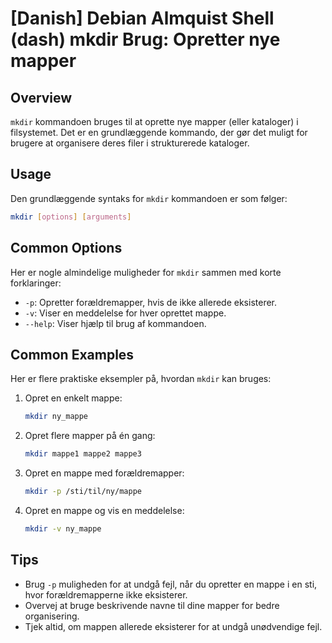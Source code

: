 # [Danish] Debian Almquist Shell (dash) mkdir Brug: Opretter nye mapper

## Overview
`mkdir` kommandoen bruges til at oprette nye mapper (eller kataloger) i filsystemet. Det er en grundlæggende kommando, der gør det muligt for brugere at organisere deres filer i strukturerede kataloger.

## Usage
Den grundlæggende syntaks for `mkdir` kommandoen er som følger:

```bash
mkdir [options] [arguments]
```

## Common Options
Her er nogle almindelige muligheder for `mkdir` sammen med korte forklaringer:

- `-p`: Opretter forældremapper, hvis de ikke allerede eksisterer.
- `-v`: Viser en meddelelse for hver oprettet mappe.
- `--help`: Viser hjælp til brug af kommandoen.

## Common Examples
Her er flere praktiske eksempler på, hvordan `mkdir` kan bruges:

1. Opret en enkelt mappe:
   ```bash
   mkdir ny_mappe
   ```

2. Opret flere mapper på én gang:
   ```bash
   mkdir mappe1 mappe2 mappe3
   ```

3. Opret en mappe med forældremapper:
   ```bash
   mkdir -p /sti/til/ny/mappe
   ```

4. Opret en mappe og vis en meddelelse:
   ```bash
   mkdir -v ny_mappe
   ```

## Tips
- Brug `-p` muligheden for at undgå fejl, når du opretter en mappe i en sti, hvor forældremapperne ikke eksisterer.
- Overvej at bruge beskrivende navne til dine mapper for bedre organisering.
- Tjek altid, om mappen allerede eksisterer for at undgå unødvendige fejl.